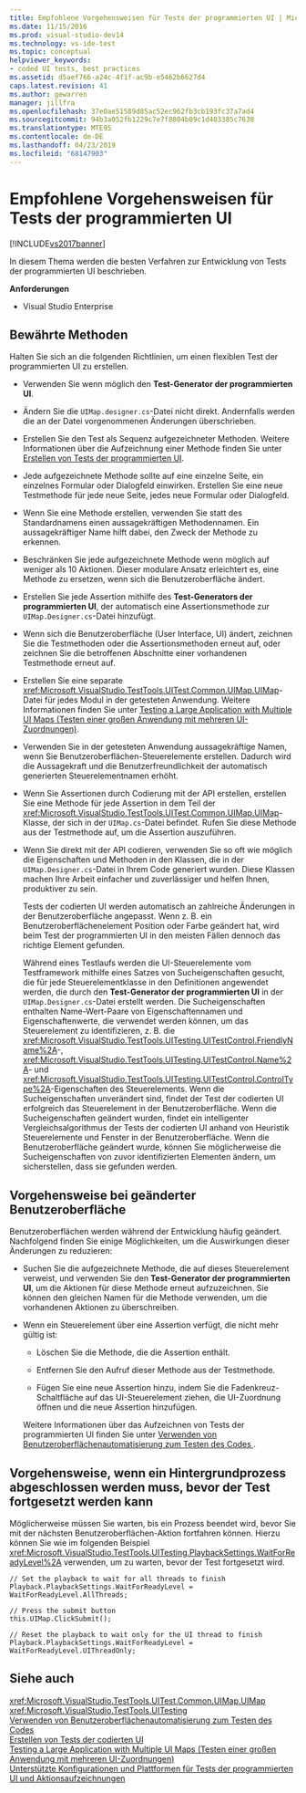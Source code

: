 ```yaml
---
title: Empfohlene Vorgehensweisen für Tests der programmierten UI | Microsoft-Dokumentation
ms.date: 11/15/2016
ms.prod: visual-studio-dev14
ms.technology: vs-ide-test
ms.topic: conceptual
helpviewer_keywords:
- coded UI tests, best practices
ms.assetid: d5aef766-a24c-4f1f-ac9b-e5462b6627d4
caps.latest.revision: 41
ms.author: gewarren
manager: jillfra
ms.openlocfilehash: 37e0ae51589d85ac52ec962fb3cb193fc37a7ad4
ms.sourcegitcommit: 94b3a052fb1229c7e7f8804b09c1d403385c7630
ms.translationtype: MTE95
ms.contentlocale: de-DE
ms.lasthandoff: 04/23/2019
ms.locfileid: "68147903"
---
```

# <a name="best-practices-for-coded-ui-tests"></a>Empfohlene Vorgehensweisen für Tests der programmierten UI
[!INCLUDE[vs2017banner](../includes/vs2017banner.md)]

In diesem Thema werden die besten Verfahren zur Entwicklung von Tests der programmierten UI beschrieben.  
  
 **Anforderungen**  
  
- Visual Studio Enterprise  
  
## <a name="best-practices"></a>Bewährte Methoden  
 Halten Sie sich an die folgenden Richtlinien, um einen flexiblen Test der programmierten UI zu erstellen.  
  
- Verwenden Sie wenn möglich den **Test-Generator der programmierten UI**.  
  
- Ändern Sie die `UIMap.designer.cs`-Datei nicht direkt. Andernfalls werden die an der Datei vorgenommenen Änderungen überschrieben.  
  
- Erstellen Sie den Test als Sequenz aufgezeichneter Methoden. Weitere Informationen über die Aufzeichnung einer Methode finden Sie unter [Erstellen von Tests der programmierten UI](../test/use-ui-automation-to-test-your-code.md#VerifyingCodeUsingCUITCreate).  
  
- Jede aufgezeichnete Methode sollte auf eine einzelne Seite, ein einzelnes Formular oder Dialogfeld einwirken. Erstellen Sie eine neue Testmethode für jede neue Seite, jedes neue Formular oder Dialogfeld.  
  
- Wenn Sie eine Methode erstellen, verwenden Sie statt des Standardnamens einen aussagekräftigen Methodennamen. Ein aussagekräftiger Name hilft dabei, den Zweck der Methode zu erkennen.  
  
- Beschränken Sie jede aufgezeichnete Methode wenn möglich auf weniger als 10 Aktionen. Dieser modulare Ansatz erleichtert es, eine Methode zu ersetzen, wenn sich die Benutzeroberfläche ändert.  
  
- Erstellen Sie jede Assertion mithilfe des **Test-Generators der programmierten UI**, der automatisch eine Assertionsmethode zur `UIMap.Designer.cs`-Datei hinzufügt.  
  
- Wenn sich die Benutzeroberfläche (User Interface, UI) ändert, zeichnen Sie die Testmethoden oder die Assertionsmethoden erneut auf, oder zeichnen Sie die betroffenen Abschnitte einer vorhandenen Testmethode erneut auf.  
  
- Erstellen Sie eine separate <xref:Microsoft.VisualStudio.TestTools.UITest.Common.UIMap.UIMap>-Datei für jedes Modul in der getesteten Anwendung. Weitere Informationen finden Sie unter [Testing a Large Application with Multiple UI Maps (Testen einer großen Anwendung mit mehreren UI-Zuordnungen)](../test/testing-a-large-application-with-multiple-ui-maps.md).  
  
- Verwenden Sie in der getesteten Anwendung aussagekräftige Namen, wenn Sie Benutzeroberflächen-Steuerelemente erstellen. Dadurch wird die Aussagekraft und die Benutzerfreundlichkeit der automatisch generierten Steuerelementnamen erhöht.  
  
- Wenn Sie Assertionen durch Codierung mit der API erstellen, erstellen Sie eine Methode für jede Assertion in dem Teil der <xref:Microsoft.VisualStudio.TestTools.UITest.Common.UIMap.UIMap>-Klasse, der sich in der `UIMap.cs`-Datei befindet. Rufen Sie diese Methode aus der Testmethode auf, um die Assertion auszuführen.  
  
- Wenn Sie direkt mit der API codieren, verwenden Sie so oft wie möglich die Eigenschaften und Methoden in den Klassen, die in der `UIMap.Designer.cs`-Datei in Ihrem Code generiert wurden. Diese Klassen machen Ihre Arbeit einfacher und zuverlässiger und helfen Ihnen, produktiver zu sein.  
  
  Tests der codierten UI werden automatisch an zahlreiche Änderungen in der Benutzeroberfläche angepasst. Wenn z. B. ein Benutzeroberflächenelement Position oder Farbe geändert hat, wird beim Test der programmierten UI in den meisten Fällen dennoch das richtige Element gefunden.  
  
  Während eines Testlaufs werden die UI-Steuerelemente vom Testframework mithilfe eines Satzes von Sucheigenschaften gesucht, die für jede Steuerelementklasse in den Definitionen angewendet werden, die durch den **Test-Generator der programmierten UI** in der `UIMap.Designer.cs`-Datei erstellt werden. Die Sucheigenschaften enthalten Name-Wert-Paare von Eigenschaftennamen und Eigenschaftenwerte, die verwendet werden können, um das Steuerelement zu identifizieren, z. B. die <xref:Microsoft.VisualStudio.TestTools.UITesting.UITestControl.FriendlyName%2A>-, <xref:Microsoft.VisualStudio.TestTools.UITesting.UITestControl.Name%2A>- und <xref:Microsoft.VisualStudio.TestTools.UITesting.UITestControl.ControlType%2A>-Eigenschaften des Steuerelements. Wenn die Sucheigenschaften unverändert sind, findet der Test der codierten UI erfolgreich das Steuerelement in der Benutzeroberfläche. Wenn die Sucheigenschaften geändert wurden, findet ein intelligenter Vergleichsalgorithmus der Tests der codierten UI anhand von Heuristik Steuerelemente und Fenster in der Benutzeroberfläche. Wenn die Benutzeroberfläche geändert wurde, können Sie möglicherweise die Sucheigenschaften von zuvor identifizierten Elementen ändern, um sicherstellen, dass sie gefunden werden.  
  
## <a name="what-to-do-if-your-user-interface-changes"></a>Vorgehensweise bei geänderter Benutzeroberfläche  
 Benutzeroberflächen werden während der Entwicklung häufig geändert. Nachfolgend finden Sie einige Möglichkeiten, um die Auswirkungen dieser Änderungen zu reduzieren:  
  
- Suchen Sie die aufgezeichnete Methode, die auf dieses Steuerelement verweist, und verwenden Sie den **Test-Generator der programmierten UI**, um die Aktionen für diese Methode erneut aufzuzeichnen. Sie können den gleichen Namen für die Methode verwenden, um die vorhandenen Aktionen zu überschreiben.  
  
- Wenn ein Steuerelement über eine Assertion verfügt, die nicht mehr gültig ist:  
  
  - Löschen Sie die Methode, die die Assertion enthält.  
  
  - Entfernen Sie den Aufruf dieser Methode aus der Testmethode.  
  
  - Fügen Sie eine neue Assertion hinzu, indem Sie die Fadenkreuz-Schaltfläche auf das UI-Steuerelement ziehen, die UI-Zuordnung öffnen und die neue Assertion hinzufügen.  
  
  Weitere Informationen über das Aufzeichnen von Tests der programmierten UI finden Sie unter [Verwenden von Benutzeroberflächenautomatisierung zum Testen des Codes ](../test/use-ui-automation-to-test-your-code.md).  
  
## <a name="what-to-do-if-a-background-process-needs-to-complete-before-the-test-can-continue"></a>Vorgehensweise, wenn ein Hintergrundprozess abgeschlossen werden muss, bevor der Test fortgesetzt werden kann  
 Möglicherweise müssen Sie warten, bis ein Prozess beendet wird, bevor Sie mit der nächsten Benutzeroberflächen-Aktion fortfahren können. Hierzu können Sie wie im folgenden Beispiel <xref:Microsoft.VisualStudio.TestTools.UITesting.PlaybackSettings.WaitForReadyLevel%2A> verwenden, um zu warten, bevor der Test fortgesetzt wird.  
  
```  
// Set the playback to wait for all threads to finish  
Playback.PlaybackSettings.WaitForReadyLevel = WaitForReadyLevel.AllThreads;  
  
// Press the submit button  
this.UIMap.ClickSubmit();  
  
// Reset the playback to wait only for the UI thread to finish  
Playback.PlaybackSettings.WaitForReadyLevel = WaitForReadyLevel.UIThreadOnly;  
```  
  
## <a name="see-also"></a>Siehe auch  
 <xref:Microsoft.VisualStudio.TestTools.UITest.Common.UIMap.UIMap>   
 <xref:Microsoft.VisualStudio.TestTools.UITesting>   
 [Verwenden von Benutzeroberflächenautomatisierung zum Testen des Codes](../test/use-ui-automation-to-test-your-code.md)   
 [Erstellen von Tests der codierten UI](../test/use-ui-automation-to-test-your-code.md#VerifyingCodeUsingCUITCreate)   
 [Testing a Large Application with Multiple UI Maps (Testen einer großen Anwendung mit mehreren UI-Zuordnungen)](../test/testing-a-large-application-with-multiple-ui-maps.md)   
 [Unterstützte Konfigurationen und Plattformen für Tests der programmierten UI und Aktionsaufzeichnungen](../test/supported-configurations-and-platforms-for-coded-ui-tests-and-action-recordings.md)
